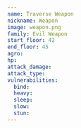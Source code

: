 ```yaml
---
name: Traverse Weapon
nickname: Weapon
image: weapon.png
family: Evil Weapon
start_floor: 42
end_floor: 45
agro: 
hp: 
attack_damage: 
attack_type: 
vulnerabilities:
  bind: 
  heavy: 
  sleep: 
  slow: 
  stun: 
---
```

